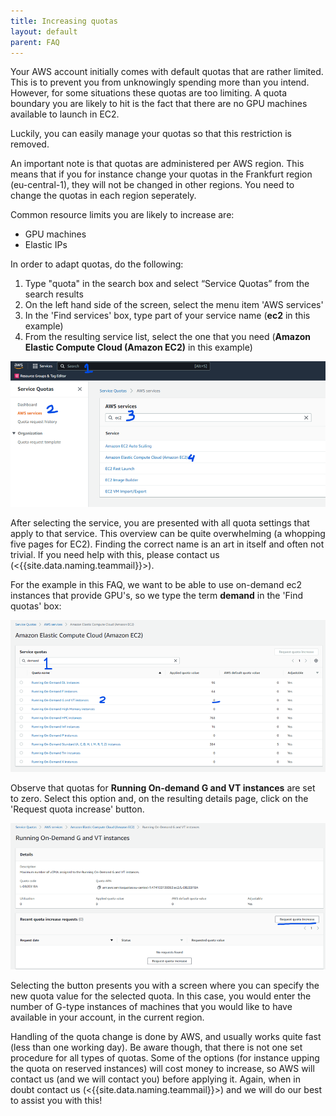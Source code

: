 ```yaml
---
title: Increasing quotas
layout: default
parent: FAQ
---
```

Your AWS account initially comes with default quotas that are rather limited. This is to prevent you from unknowingly spending more than you intend. However, for some situations these quotas are too limiting. A quota boundary you are likely to hit is the fact that there are no GPU machines available to launch in EC2.

Luckily, you can easily manage your quotas so that this restriction is removed.

An important note is that quotas are administered per AWS region. This means that if you for instance change your quotas in the Frankfurt region (eu-central-1), they will not be changed in other regions. You need to change the quotas in each region seperately.

Common resource limits you are likely to increase are:
-	GPU machines
-	Elastic IPs

In order to adapt quotas, do the following:
1. Type "quota" in the search box and select “Service Quotas” from the search results
2.	On the left hand side of the screen, select the menu item 'AWS services'
3.	In the 'Find services' box, type part of your service name (**ec2** in this example) 
4.	From the resulting service list, select the one that you need (**Amazon Elastic Compute Cloud (Amazon EC2)** in this example)


![Finding the relevant service](aws-quotas-1.png)

After selecting the service, you are presented with all quota settings that apply to that service. This overview can be quite overwhelming (a whopping five pages for EC2). Finding the correct name is an art in itself and often not trivial. If you need help with this, please contact us (<{{site.data.naming.teammail}}>).

For the example in this FAQ, we want to be able to use on-demand ec2 instances that provide GPU's, so we type the term **demand** in the 'Find quotas' box:

![Finding the relevant quota](aws-quotas-2.png)

Observe that quotas for **Running On-demand G and VT instances** are set to zero. Select this option and, on the resulting details page, click on the 'Request quota increase' button.

![Quota details](aws-quotas-3.png)

Selecting the button presents you with a screen where you can specify the new quota value for the selected quota. In this case, you would enter the number of G-type instances of machines that you would like to have available in your account, in the current region.

Handling of the quota change is done by AWS, and usually works quite fast (less than one working day). Be aware though, that there is not one set procedure for all types of quotas. Some of the options (for instance upping the quota on reserved instances) will cost money to increase, so AWS will contact us (and we will contact you) before applying it. Again, when in doubt contact us (<{{site.data.naming.teammail}}>) and we will do our best to assist you with this!